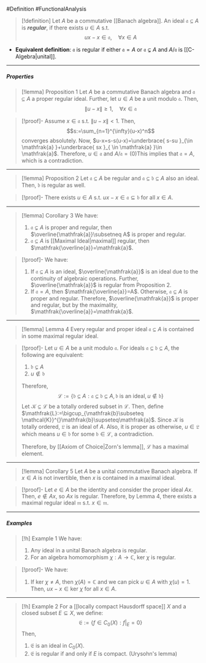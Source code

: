 #Definition #FunctionalAnalysis 
> [!definition]
> Let $A$ be a commutative [[Banach algebra]]. An ideal $\mathfrak{a}\subseteq A$ is ***regular***, if there exists $u\in A$ s.t. $$ux-x\in \mathfrak{a},\quad\forall x\in A$$
- **Equivalent definition**: $\mathfrak{a}$ is regular if either $\mathfrak{a}=A$ or $\mathfrak{a}\subsetneq A$ and $A / \mathfrak{a}$ is [[C-Algebra|unital]].
---
##### Properties
> [!lemma] Proposition 1
> Let $A$ be a commutative Banach algebra and $\mathfrak{a}\subseteq A$ a proper regular ideal. Further, let $u\in A$ be a unit modulo $\mathfrak{a}$. Then, $$\|u-x\|\geq 1,\quad \forall x\in \mathfrak{a}$$

> [!proof]-
> Assume $x\in \mathfrak{a}$ s.t. $\|u-x\|<1$. Then, $$s:=\sum_{n=1}^{\infty}(u-x)^n$$converges absolutely.  Now, $u-x=s-s(u-x)=\underbrace{ s-su }_{\in \mathfrak{a} }+\underbrace{ sx }_{ \in \mathfrak{a} }\in \mathfrak{a}$. Therefore, $u\in \mathfrak{a}$ and $A  / \mathfrak{a}= (0)$This implies that $\mathfrak{a}=A$, which is a contradiction. 
---
> [!lemma] Proposition 2
> Let $\mathfrak{a}\subseteq A$ be regular and $\mathfrak{a}\subseteq \mathfrak{b}\subseteq A$ also an ideal. Then, $\mathfrak{b}$ is regular as well. 

> [!proof]-
> There exists $u\in A$ s.t. $ux-x\in \mathfrak{a}\subseteq \mathfrak{b}$ for all $x\in A$.
---
> [!lemma] Corollary 3
> We have: 
> 1. $\mathfrak{a}\subsetneq A$ is proper and regular, then $\overline{\mathfrak{a}}\subsetneq A$ is proper and regular.
> 2. $\mathfrak{a}\subseteq A$ is [[Maximal Ideal|maximal]] regular, then $\mathfrak{\overline{a}}=\mathfrak{a}$.

> [!proof]-
> We have: 
> 1. If $\mathfrak{a}\subseteq A$ is an ideal, $\overline{\mathfrak{a}}$ is an ideal due to the continuity of algebraic operations. Further, $\overline{\mathfrak{a}}$ is regular from Proposition 2. 
> 2. If $\mathfrak{a}=A$, then $\mathfrak{\overline{a}}=A$. Otherwise, $\mathfrak{a}\subseteq A$ is proper and regular. Therefore, $\overline{\mathfrak{a}}$ is proper and regular, but by the maximality, $\mathfrak{\overline{a}}=\mathfrak{a}$.
---
> [!lemma] Lemma 4
> Every regular and proper ideal $\mathfrak{a}\subseteq A$ is contained in some maximal regular ideal.

> [!proof]-
> Let $u\in A$ be a unit modulo $\mathfrak{a}$. For ideals $\mathfrak{a}\subseteq \mathfrak{b}\subseteq A$, the following are equivalent:
> 1. $\mathfrak{b}\subsetneq A$
> 2. $u\notin \mathfrak{b}$
> 
> Therefore, $$\mathcal{L}:=\{ \mathfrak{b}\subseteq A:\mathfrak{a}\subseteq \mathfrak{b}\subseteq A,\mathfrak{b}\text{ is an ideal}, u\notin \mathfrak{b} \}$$Let $\mathcal{K}\subseteq \mathcal{L}$ be a totally ordered subset in $\mathcal{L}$. Then, define $\mathfrak{L}:=\bigcup_{\mathfrak{b}\subseteq \mathcal{K}}^{}\mathfrak{b}\supseteq\mathfrak{a}$. Since $\mathcal{K}$ is totally ordered, $\mathfrak{L}$ is an ideal of $A$. Also, it is proper as otherwise, $u\in \mathfrak{L}$ which means $u\in \mathfrak{b}$ for some $\mathfrak{b}\in \mathcal{L}$, a contradiction. 
> 
> Therefore, by [[Axiom of Choice|Zorn's lemma]], $\mathcal{L}$ has a maximal element. 
---
> [!lemma] Corollary 5
> Let $A$ be a unital commutative Banach algebra. If $x\in A$ is not invertible, then $x$ is contained in a maximal ideal.

> [!proof]-
> Let $e\in A$ be the identity and consider the proper ideal $Ax$. Then, $e\notin Ax$, so $Ax$ is regular. Therefore, by Lemma 4, there exists a maximal regular ideal $\mathfrak{m}$ s.t. $x\in \mathfrak{m}.$
---
##### Examples
> [!h] Example 1
> We have:
> 1. Any ideal in a unital Banach algebra is regular.
> 2. For an algebra homomorphism $\chi:A\to \mathbb{C}$, $\text{ker }\chi$ is regular. 

> [!proof]-
> We have: 
> 1. If $\text{ker } \chi\neq A$, then $\chi(A)=\mathbb{C}$ and we can pick $u\in A$ with $\chi(u)=1$. Then, $ux-x\in \text{ker }\chi$ for all $x\in A$.
---
> [!h] Example 2
> For a [[locally compact Hausdorff space]] $X$ and a closed subset $E\subseteq X$, we define: $$\mathfrak{E}:=\{ f\in C_{0}(X):f|_{E}=0 \}$$Then, 
> 1. $\mathfrak{E}$ is an ideal in $C_{0}(X)$.
> 2. $\mathfrak{E}$ is regular if and only if $E$ is compact. (Urysohn's lemma)
